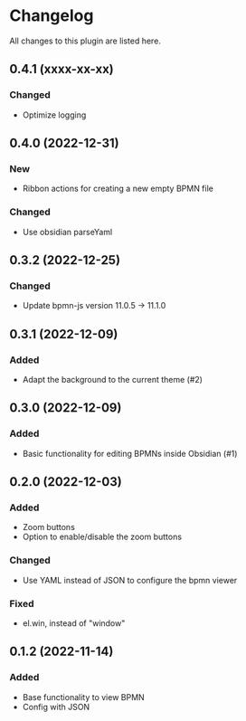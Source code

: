 # Changelog

All changes to this plugin are listed here.

## 0.4.1 (xxxx-xx-xx)

### Changed
- Optimize logging

## 0.4.0 (2022-12-31)

### New
- Ribbon actions for creating a new empty BPMN file

### Changed

- Use obsidian parseYaml

## 0.3.2 (2022-12-25)

### Changed
- Update bpmn-js version 11.0.5 -> 11.1.0

## 0.3.1 (2022-12-09)

### Added

- Adapt the background to the current theme (#2)

## 0.3.0 (2022-12-09)

### Added

- Basic functionality for editing BPMNs inside Obsidian (#1)

## 0.2.0 (2022-12-03)

### Added

- Zoom buttons
- Option to enable/disable the zoom buttons

### Changed

- Use YAML instead of JSON to configure the bpmn viewer

### Fixed

- el.win, instead of "window"

## 0.1.2 (2022-11-14)

### Added

- Base functionality to view BPMN
- Config with JSON